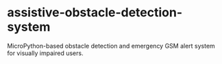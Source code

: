 # assistive-obstacle-detection-system
MicroPython-based obstacle detection and emergency GSM alert system for visually impaired users.
